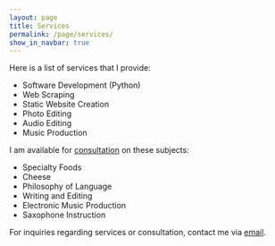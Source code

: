 ```yaml
---
layout: page
title: Services
permalink: /page/services/
show_in_navbar: true
---
```


Here is a list of services that I provide:

- Software Development (Python)
- Web Scraping
- Static Website Creation
- Photo Editing
- Audio Editing
- Music Production

I am available for [consultation](https://psibir.github.io/page/consultation/) on these subjects:

- Specialty Foods
- Cheese
- Philosophy of Language
- Writing and Editing
- Electronic Music Production
- Saxophone Instruction


For inquiries regarding services or consultation, contact me via [email](mailto:bloomfieldtm@gmail.com).
